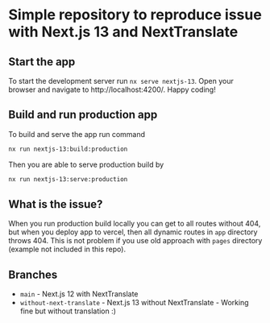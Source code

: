 # Simple repository to reproduce issue with Next.js 13 and NextTranslate

## Start the app 

To start the development server run `nx serve nextjs-13`. Open your browser and navigate to http://localhost:4200/. Happy coding!

## Build and run production app

To build and serve the app run command 
```bash
nx run nextjs-13:build:production
```

Then you are able to serve production build by
```bash
nx run nextjs-13:serve:production
```

## What is the issue?

When you run production build locally you can get to all routes without 404, but when you deploy app to vercel, then all dynamic routes in `app` directory throws 404.
This is not problem if you use old approach with `pages` directory (example not included in this repo).

## Branches

- `main` - Next.js 12 with NextTranslate
- `without-next-translate` - Next.js 13 without NextTranslate - Working fine but without translation :) 
